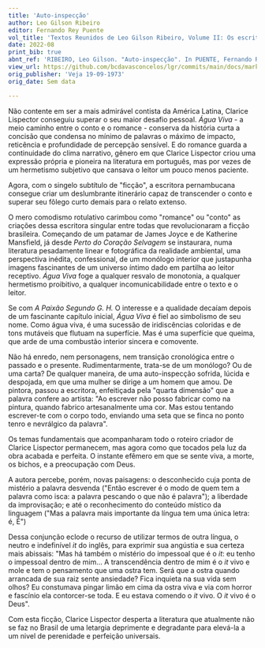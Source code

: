```yaml
---
title: 'Auto-inspecção'
author: Leo Gilson Ribeiro
editor: Fernando Rey Puente
vol_title: 'Textos Reunidos de Leo Gilson Ribeiro, Volume II: Os escritores aquém e além da literatura: Guimarães Rosa, Clarice Lispector e Hilda Hilst'
date: 2022-08
print_bib: true
abnt_ref: 'RIBEIRO, Leo Gilson. "Auto-inspecção". In PUENTE, Fernando Rey (org.) <em>Textos Reunidos de Leo Gilson Ribeiro, Volume 2: Os escritores aquém e além da literatura: Guimarães Rosa, Clarice Lispector e Hilda Hilst</em>, 2022. Publicação original: Veja 19-09-1973, Sem data. URL: <a href="yml_view_url">https://github.com/bcdavasconcelos/lgr/commits/main/docs/markdown/volume-2/02-clarice-lispector/03-auto-inspeccao</a>'
view_url: https://github.com/bcdavasconcelos/lgr/commits/main/docs/markdown/volume-2/02-clarice-lispector/03-auto-inspeccao
orig_publisher: 'Veja 19-09-1973'
orig_date: Sem data

---
```


Não contente em ser a mais admirável contista da América Latina, Clarice Lispector conseguiu superar o seu maior desafio pessoal. *Água Viva* - a meio caminho entre o conto e o romance - conserva da história curta a concisão que condensa no mínimo de palavras o máximo de impacto, reticência e profundidade de percepção sensível. E do romance guarda a continuidade do clima narrativo, gênero em que Clarice Lispector criou uma expressão própria e pioneira na literatura em português, mas por vezes de um hermetismo subjetivo que cansava o leitor um pouco menos paciente.

Agora, com o singelo subtítulo de "ficção", a escritora pernambucana consegue criar um deslumbrante itinerário capaz de transcender o conto e superar seu fôlego curto demais para o relato extenso.

O mero comodismo rotulativo carimbou como "romance" ou "conto" as criações dessa escritora singular entre todas que revolucionaram a ficção brasileira. Começando de um patamar de James Joyce e de Katherine Mansfield, já desde *Perto do Coração Selvagem* se instaurara, numa literatura pesadamente linear e fotográfica da realidade ambiental, uma perspectiva inédita, confessional, de um monólogo interior que justapunha imagens fascinantes de um universo íntimo dado em partilha ao leitor receptivo. *Água Viva* foge a qualquer resvalo de monotonia, a qualquer hermetismo proibitivo, a qualquer incomunicabilidade entre o texto e o leitor.

Se com *A Paixão Segundo G. H.* O interesse e a qualidade decaíam depois de um fascinante capítulo inicial, *Água Viva* é fiel ao simbolismo de seu nome. Como água viva, é uma sucessão de iridiscências coloridas e de tons mutáveis que flutuam na superfície. Mas é uma superfície que queima, que arde de uma combustão interior sincera e comovente.

Não há enredo, nem personagens, nem transição cronológica entre o passado e o presente. Rudimentarmente, trata-se de um monólogo? Ou de uma carta? De qualquer maneira, de uma auto-inspecção sofrida, lúcida e despojada, em que uma mulher se dirige a um homem que amou. De pintora, passou a escritora, enfeitiçada pela "quarta dimensão" que a palavra confere ao artista: "Ao escrever não posso fabricar como na pintura, quando fabrico artesanalmente uma cor. Mas estou tentando escrever-te com o corpo todo, enviando uma seta que se finca no ponto tenro e nevrálgico da palavra".

Os temas fundamentais que acompanharam todo o roteiro criador de Clarice Lispector permanecem, mas agora como que tocados pela luz da obra acabada e perfeita. O instante efêmero em que se sente viva, a morte, os bichos, e a preocupação com Deus.

A autora percebe, porém, novas paisagens: o desconhecido cuja ponta de mistério a palavra desvenda ("Então escrever é o modo de quem tem a palavra como isca: a palavra pescando o que não é palavra"); a liberdade da improvisação; e até o reconhecimento do conteúdo místico da linguagem ("Mas a palavra mais importante da língua tem uma única letra: é, É")

Dessa conjunção eclode o recurso de utilizar termos de outra língua, o neutro e indefinível *it* do inglês, para exprimir sua angústia e sua certeza mais abissais: "Mas há também o mistério do impessoal que é o *it*: eu tenho o impessoal dentro de mim... A transcendência dentro de mim é o *it* vivo e mole e tem o pensamento que uma ostra tem. Será que a ostra quando arrancada de sua raiz sente ansiedade? Fica inquieta na sua vida sem olhos? Eu constumava pingar limão em cima da ostra viva e via com horror e fascínio ela contorcer-se toda. E eu estava comendo o *it* vivo. O *it* vivo é o Deus".

Com esta ficção, Clarice Lispector desperta a literatura que atualmente não se faz no Brasil de uma letargia deprimente e degradante para elevá-la a um nivel de perenidade e perfeição universais.